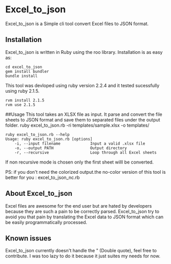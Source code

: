 # Excel_to_json
Excel_to_json is a Simple cli tool convert Excel files to JSON format.

## Installation
Excel_to_json is written in Ruby using the roo library. Installation is as easy as:
```
cd excel_to_json
gem install bundler
bundle install
```
This tool was devloped using ruby version 2.2.4 and it tested sucessfully using ruby 2.1.5.
```
rvm install 2.1.5
rvm use 2.1.5
```
##Usage 
This tool takes an XLSX file as input. It parse and convert the file sheets to JSON format and save them to separated files under the output folder. 
ruby excel_to_json.rb -ri templates/sample.xlsx -o templates/ 
```
ruby excel_to_json.rb --help
Usage: ruby excel_to_json.rb [options]
    -i, --input filename             Input a valid .xlsx file
    -o, --output PATH                Output directory
    -r, --recursive                  Loop through all Excel sheets
```
If non recursive mode is chosen only the first sheet willl be converted.

PS: if you don't need the colorized output.the no-color version of this tool is better for you : excel_to_json_nc.rb
## About Excel_to_json
Excel files are awesome for the end user but are hated by developers because they are such a pain to be correctly parsed.
Excel_to_json try to avoid you that pain by translating the Excel data to JSON format which can be easily programmatically processed.

## Known issues
Excel_to_json currently doesn't handle the " (Double quote), feel free to contribute.
I was too lazy to do it because it just suites my needs for now.
